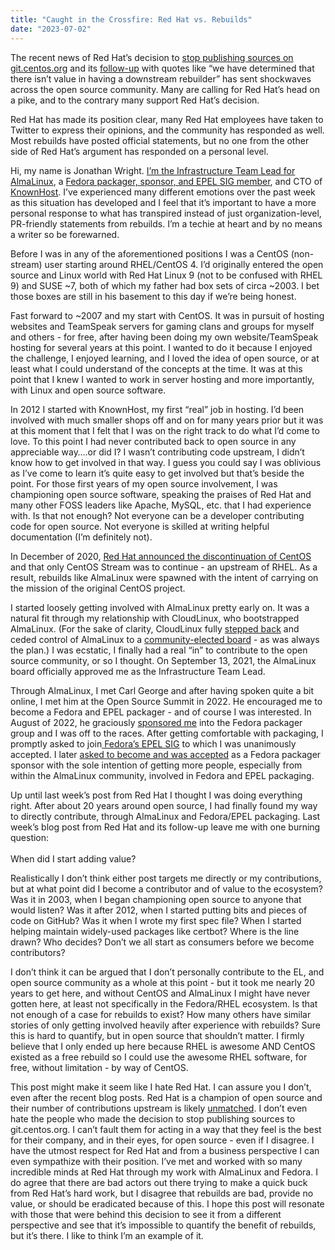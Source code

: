 ```yaml
---
title: "Caught in the Crossfire: Red Hat vs. Rebuilds"
date: "2023-07-02"
---
```


<!-----

Yay, no errors, warnings, or alerts!

Conversion time: 0.418 seconds.


Using this Markdown file:

1. Paste this output into your source file.
2. See the notes and action items below regarding this conversion run.
3. Check the rendered output (headings, lists, code blocks, tables) for proper
   formatting and use a linkchecker before you publish this page.

Conversion notes:

* Docs to Markdown version 1.0β34
* Sun Jul 02 2023 12:02:31 GMT-0700 (PDT)
* Source doc: Caught in the Crossfire: Red Hat vs. Rebuilds
----->


The recent news of Red Hat’s decision to [stop publishing sources on git.centos.org](https://www.redhat.com/en/blog/furthering-evolution-centos-stream) and its [follow-up](https://www.redhat.com/en/blog/red-hats-commitment-open-source-response-gitcentosorg-changes) with quotes like “we have determined that there isn’t value in having a downstream rebuilder” has sent shockwaves across the open source community.  Many are calling for Red Hat’s head on a pike, and to the contrary many support Red Hat’s decision.

Red Hat has made its position clear, many Red Hat employees have taken to Twitter to express their opinions, and the community has responded as well.  Most rebuilds have posted official statements, but no one from the other side of Red Hat’s argument has responded on a personal level.

Hi, my name is Jonathan Wright.  [I’m the Infrastructure Team Lead for AlmaLinux](https://wiki.almalinux.org/sigs/Infrastructure.html#sig-members), a [Fedora packager, sponsor, and EPEL SIG member](https://fedoraproject.org/wiki/User:Jonathanspw), and CTO of [KnownHost](https://www.knownhost.com/).  I’ve experienced many different emotions over the past week as this situation has developed and I feel that it’s important to have a more personal response to what has transpired instead of just organization-level, PR-friendly statements from rebuilds.  I’m a techie at heart and by no means a writer so be forewarned.

Before I was in any of the aforementioned positions I was a CentOS (non-stream) user starting around RHEL/CentOS 4.  I’d originally entered the open source and Linux world with Red Hat Linux 9 (not to be confused with RHEL 9) and SUSE ~7, both of which my father had box sets of circa ~2003.  I bet those boxes are still in his basement to this day if we’re being honest.

Fast forward to ~2007 and my start with CentOS. It was in pursuit of hosting websites and TeamSpeak servers for gaming clans and groups for myself and others - for free, after having been doing my own website/TeamSpeak hosting for several years at this point.  I wanted to do it because I enjoyed the challenge, I enjoyed learning, and I loved the idea of open source, or at least what I could understand of the concepts at the time.  It was at this point that I knew I wanted to work in server hosting and more importantly, with Linux and open source software.

In 2012 I started with KnownHost, my first “real” job in hosting.  I’d been involved with much smaller shops off and on for many years prior but it was at this moment that I felt that I was on the right track to do what I’d come to love.  To this point I had never contributed back to open source in any appreciable way….or did I?  I wasn’t contributing code upstream, I didn’t know how to get involved in that way.  I guess you could say I was oblivious as I’ve come to learn it’s quite easy to get involved but that’s beside the point.  For those first years of my open source involvement, I was championing open source software, speaking the praises of Red Hat and many other FOSS leaders like Apache, MySQL, etc. that I had experience with.  Is that not enough?  Not everyone can be a developer contributing code for open source.  Not everyone is skilled at writing helpful documentation (I’m definitely not).

In December of 2020, [Red Hat announced the discontinuation of CentOS](https://www.redhat.com/en/blog/centos-stream-building-innovative-future-enterprise-linux) and that only CentOS Stream was to continue - an upstream of RHEL.  As a result, rebuilds like AlmaLinux were spawned with the intent of carrying on the mission of the original CentOS project.

I started loosely getting involved with AlmaLinux pretty early on.  It was a natural fit through my relationship with CloudLinux, who bootstrapped AlmaLinux.  (For the sake of clarity, CloudLinux fully [stepped back](https://blog.cloudlinux.com/why-i-have-decided-to-step-down-from-the-almalinux-os-foundation-board) and ceded control of AlmaLinux to a [community-elected board](https://almalinux.org/blog/first-almalinux-board-election-announces-7-new-seats/) - as was always the plan.)  I was ecstatic, I finally had a real “in” to contribute to the open source community, or so I thought.  On September 13, 2021, the AlmaLinux board officially approved me as the Infrastructure Team Lead.

Through AlmaLinux, I met Carl George and after having spoken quite a bit online, I met him at the Open Source Summit in 2022.  He encouraged me to become a Fedora and EPEL packager - and of course I was interested.  In August of 2022, he graciously [sponsored me](https://bugzilla.redhat.com/bugzilla/show_bug.cgi?id=2106939) into the Fedora packager group and I was off to the races.  After getting comfortable with packaging, I promptly asked to join[ Fedora’s EPEL SIG](https://pagure.io/epel/issue/192) to which I was unanimously accepted.  I later [asked to become and was accepted](https://pagure.io/packager-sponsors/issue/554#comment-834570) as a Fedora packager sponsor with the sole intention of getting more people, especially from within the AlmaLinux community, involved in Fedora and EPEL packaging.

Up until last week’s post from Red Hat I thought I was doing everything right.  After about 20 years around open source, I had finally found my way to directly contribute, through AlmaLinux and Fedora/EPEL packaging.  Last week’s blog post from Red Hat and its follow-up leave me with one burning question: \
\
When did I start adding value?

Realistically I don’t think either post targets me directly or my contributions, but at what point did I become a contributor and of value to the ecosystem?  Was it in 2003, when I began championing open source to anyone that would listen?  Was it after 2012, when I started putting bits and pieces of code on GitHub?  Was it when I wrote my first spec file?  When I started helping maintain widely-used packages like certbot?  Where is the line drawn? Who decides?  Don’t we all start as consumers before we become contributors?

I don’t think it can be argued that I don’t personally contribute to the EL, and open source community as a whole at this point - but it took me nearly 20 years to get here, and without CentOS and AlmaLinux I might have never gotten here, at least not specifically in the Fedora/RHEL ecosystem.  Is that not enough of a case for rebuilds to exist?  How many others have similar stories of only getting involved heavily after experience with rebuilds?  Sure this is hard to quantify, but in open source that shouldn’t matter.  I firmly believe that I only ended up here because RHEL is awesome AND CentOS existed as a free rebuild so I could use the awesome RHEL software, for free, without limitation - by way of CentOS.

This post might make it seem like I hate Red Hat.  I can assure you I don’t, even after the recent blog posts.  Red Hat is a champion of open source and their number of contributions upstream is likely [unmatched](https://www.redhat.com/en/about/open-source-program-office/contributions).  I don’t even hate the people who made the decision to stop publishing sources to git.centos.org. I can’t fault them for acting in a way that they feel is the best for their company, and in their eyes, for open source - even if I disagree.  I have the utmost respect for Red Hat and from a business perspective I can even sympathize with their position.  I’ve met and worked with so many incredible minds at Red Hat through my work with AlmaLinux and Fedora.  I do agree that there are bad actors out there trying to make a quick buck from Red Hat’s hard work, but I disagree that rebuilds are bad, provide no value, or should be eradicated because of this.  I hope this post will resonate with those that were behind this decision to see it from a different perspective and see that it’s impossible to quantify the benefit of rebuilds, but it’s there.  I like to think I’m an example of it.
